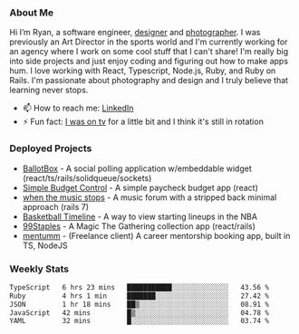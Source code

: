 ### About Me
Hi I’m Ryan, a software engineer, [designer](https://www.denvermullets.com/video) and [photographer](https://www.denvermullets.com/). I was previously an Art Director in the sports world and I'm currently working for an agency where I work on some cool stuff that I can't share! I'm really big into side projects and just enjoy coding and figuring out how to make apps hum. I love working with React, Typescript, Node.js, Ruby, and Ruby on Rails. I'm passionate about photography and design and I truly believe that learning never stops.

- 📫 How to reach me: [LinkedIn](https://www.linkedin.com/in/ryanvaznis)
- ⚡ Fun fact: [I was on tv](https://vimeo.com/381425882) for a little bit and I think it's still in rotation

### Deployed Projects
- [BallotBox](https://voteballotbox.com/) - A social polling application w/embeddable widget (react/ts/rails/solidqueue/sockets)
- [Simple Budget Control](https://simplebudgetcontrol.com/) - A simple paycheck budget app (react)
- [when the music stops](https://whenthemusicstops.net) - A music forum with a stripped back minimal approach (rails 7)
- [Basketball Timeline](https://basketball-timeline.com/?team=PHO&year=2023) - A way to view starting lineups in the NBA
- [99Staples](https://www.99staples.com/collections/denvermullets/9) - A Magic The Gathering collection app (react/rails)
- [mentumm](https://portal.mentumm.com/) - (Freelance client) A career mentorship booking app, built in TS, NodeJS

### Weekly Stats
<!--START_SECTION:waka-->

```txt
TypeScript   6 hrs 23 mins   ███████████░░░░░░░░░░░░░░   43.56 %
Ruby         4 hrs 1 min     ███████░░░░░░░░░░░░░░░░░░   27.42 %
JSON         1 hr 18 mins    ██▒░░░░░░░░░░░░░░░░░░░░░░   08.91 %
JavaScript   42 mins         █▒░░░░░░░░░░░░░░░░░░░░░░░   04.78 %
YAML         32 mins         █░░░░░░░░░░░░░░░░░░░░░░░░   03.74 %
```

<!--END_SECTION:waka-->
